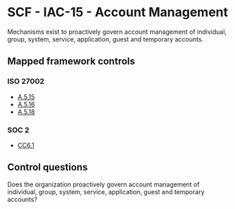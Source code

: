 # SCF - IAC-15 - Account Management
Mechanisms exist to proactively govern account management of individual, group, system, service, application, guest and temporary accounts.
## Mapped framework controls
### ISO 27002
- [A.5.15](../iso27002/a-5.md#a515)
- [A.5.16](../iso27002/a-5.md#a516)
- [A.5.18](../iso27002/a-5.md#a518)
  
### SOC 2
- [CC6.1](../soc2/cc61.md)
  
## Control questions
Does the organization proactively govern account management of individual, group, system, service, application, guest and temporary accounts?
  